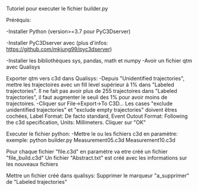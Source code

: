 Tutoriel pour executer le fichier builder.py

Préréquis:

-Installer Python (version>=3.7 pour PyC3Dserver)

-Installer PyC3Dserver avec <pip install pyc3dserver> (plus d'infos: https://github.com/mkjung99/pyc3dserver)

-Installer les bibliothèques sys, pandas, math et numpy
-Avoir un fichier qtm avec Qualisys

Exporter qtm vers c3d dans Qualisys:
-Depuis "Unidentified trajectories", mettre les trajectoires avec un fill level supérieur à 1% dans "Labeled trajectories". Il ne fait pas avoir plus de 255 trajectoires dans "Labeled trajectories", il faut augmenter le seuil des 1% pour avoir moins de trajectoires.
-Cliquer sur File->Export->To C3D... Les cases "exclude unidentified trajectories" et "exclude empty trajectories" doivent êtres cochées, Label Format: De facto standard, Event Outout Format: Following the c3d specification, Units: Millimeters. Cliquer sur "OK"

Executer le fichier python:
-Mettre le ou les fichiers c3d en paramètre: exemple: python builder.py Measurement05.c3d Measurement10.c3d

Pour chaque fichier "file.c3d" en paramètre va etre créé un fichier "file_build.c3d"
Un fichier "Abstract.txt" est créé avec les informations sur les nouveaux fichiers

Mettre un fichier créé dans qualisys:
	Supprimer le marqueur "a_supprimer" de "Labeled trajectories"
